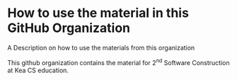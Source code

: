 # How to use the material in this GitHub Organization
A Description on how to use the materials from this organization

This github organization contains the material for 2<sup>nd</sup> Software Construction at Kea CS education.

